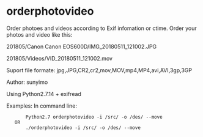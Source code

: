 # orderphotovideo
Order photoes and videos according to Exif infomation or ctime.
Order your photos and video like this:

   201805/Canon Canon EOS600D/IMG_20180511_121002.JPG

   201805/Videos/VID_20180511_121002.mov

Suport file formate:  jpg,JPG,CR2,cr2,mov,MOV,mp4,MP4,avi,AVI,3gp,3GP

Author: sunyimo

Using Python2.7.14 + exifread

Examples:
    In command line:

           Python2.7 orderphotovideo -i /src/ -o /des/ --move
       OR
           ./orderphotovideo -i /src/ -o /des/ --move



